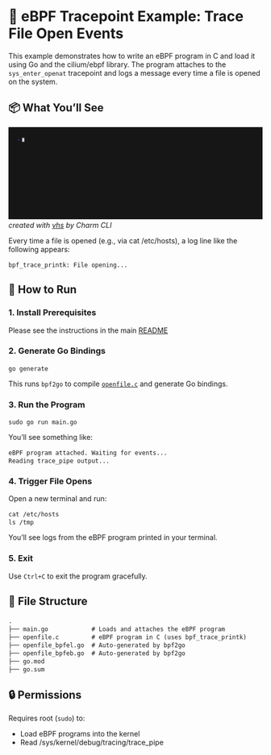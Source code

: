 # 📁 eBPF Tracepoint Example: Trace File Open Events

This example demonstrates how to write an eBPF program in C and load it using Go and the cilium/ebpf library. The 
program attaches to the `sys_enter_openat` tracepoint and logs a message every time a file is opened on the system.

## 📦 What You’ll See

![demo.gif](demo.gif)
*created with [vhs](https://github.com/charmbracelet/vhs) by Charm CLI*

Every time a file is opened (e.g., via cat /etc/hosts), a log line like the following appears:

```shell
bpf_trace_printk: File opening...
```

## 🚀 How to Run

### 1. Install Prerequisites

Please see the instructions in the main [README](./../README.md)

### 2. Generate Go Bindings

```shell
go generate
```

This runs `bpf2go` to compile [`openfile.c`](./openfile.c) and generate Go bindings.

### 3. Run the Program
```
sudo go run main.go
```

You’ll see something like:
```shell
eBPF program attached. Waiting for events...
Reading trace_pipe output...
```

### 4. Trigger File Opens

Open a new terminal and run:
```shell
cat /etc/hosts
ls /tmp
```

You’ll see logs from the eBPF program printed in your terminal.

### 5. Exit
Use `Ctrl+C` to exit the program gracefully.

## 📂 File Structure

```shell
.
├── main.go            # Loads and attaches the eBPF program
├── openfile.c         # eBPF program in C (uses bpf_trace_printk)
├── openfile_bpfel.go  # Auto-generated by bpf2go
├── openfile_bpfeb.go  # Auto-generated by bpf2go
├── go.mod
├── go.sum
```

## 🔒 Permissions
Requires root (`sudo`) to:
* Load eBPF programs into the kernel
* Read /sys/kernel/debug/tracing/trace_pipe
